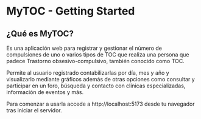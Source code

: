 # MyTOC - Getting Started

## ¿Qué es MyTOC?

Es una aplicación web para registrar y gestionar el número de compulsiones de uno o varios tipos de TOC que realiza una persona que padece Trastorno obsesivo-compulsivo, también conocido como TOC.

Permite al usuario registrado contabilizarlas por día, mes y año y visualizarlo mediante gráficos además de otras opciones como consultar y participar en un foro, búsqueda y contacto con clínicas especializadas, información de eventos y más.

Para comenzar a usarla accede a http://localhost:5173 desde tu navegador tras iniciar el servidor.
